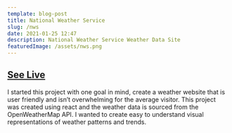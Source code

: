 ```yaml
---
template: blog-post
title: National Weather Service
slug: /nws
date: 2021-01-25 12:47
description: National Weather Service Weather Data Site
featuredImage: /assets/nws.png
---
```


## [See Live](https://stuckm.github.io/NWS/)

I started this project with one goal in mind, create a weather website that is user friendly and isn’t overwhelming for the average visitor. This project was created using react and the weather data is sourced from the OpenWeatherMap API. I wanted to create easy to understand visual representations of weather patterns and trends.
